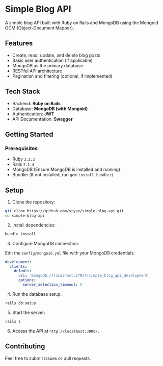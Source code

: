 # Simple Blog API

A simple blog API built with Ruby on Rails and MongoDB using the Mongoid ODM (Object-Document Mapper).

## Features

- Create, read, update, and delete blog posts
- Basic user authentication (if applicable)
- MongoDB as the primary database
- RESTful API architecture
- Pagination and filtering (optional, if implemented)

## Tech Stack

- Backend: **Ruby on Rails**
- Database: **MongoDB (with Mongoid)**
- Authentication: **JWT**
- API Documentation: **Swagger**

## Getting Started
### Prerequisites

- Ruby `3.2.2`
- Rails `7.1.4`
- MongoDB (Ensure MongoDB is installed and running)
- Bundler (If not installed, run `gem install bundler`)

## Setup

1. Clone the repository:

```bash
git clone https://github.com/styse/simple-blog-api.git
cd simple-blog-api
```

2. Install dependencies:

```bash
bundle install
```

3. Configure MongoDB connection:

Edit the `config/mongoid.yml` file with your MongoDB credentials:

```yaml
development:
  clients:
    default:
      uri: 'mongodb://localhost:27017/simple_blog_api_development'
      options:
        server_selection_timeout: 5
```
4. Run the database setup:

```bash
rails db:setup
```

5. Start the server:

```bash
rails s
```
6. Access the API at `http://localhost:3000/`.

<!-- ## API Endpoints

### Blog Posts

__GET__ /posts - Get all blog posts  
__POST__ /posts - Create a new blog post  
__GET__ /posts/:id - Get a specific blog post  
__PUT__ /posts/:id - Update a blog post  
__DELETE__ /posts/:id - Delete a blog post -->

## Contributing

Feel free to submit issues or pull requests.
